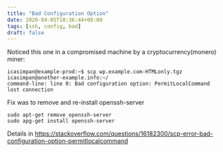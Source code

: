```yaml
---
title: "Bad Configuration Option"
date: 2020-04-05T18:36:44+08:00
tags: [ssh, config, bad]
draft: false
---
```


Noticed this one in a compromised machine by a cryptocurrency(monero) miner:

```
icasimpan@example-prod:~$ scp wp.example.com-HTMLonly.tgz icasimpan@another-example.info:~/
command-line: line 0: Bad configuration option: PermitLocalCommand
lost connection
```
Fix was to remove and re-install openssh-server
```
sudo apt-get remove openssh-server
sudo apg-get install openssh-server
```
Details in https://stackoverflow.com/questions/16182300/scp-error-bad-configuration-option-permitlocalcommand
